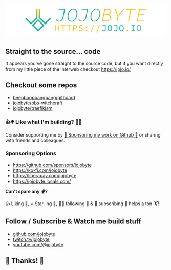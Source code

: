 <center>
  <a href="https://jojo.io/" target="_blank" title="jojobyte - jojo.io">
    <img src="./brand.png" alt="jojobyte - https://jojo.io">
  </a>
</center>

## Straight to the source... code
It appears you've gone straight to the source code, but if you want directly from my little piece of the interweb checkout https://jojo.io/

## Checkout some repos
- [beepboopbangbang/githoard](https://github.com/beepboopbangbang/githoard)
- [jojobyte/obs-witchcraft](https://github.com/jojobyte/obs-witchcraft)
- [jojobyte/traefikjam](https://github.com/jojobyte/traefikjam)

### 👍💗 Like what I'm building? 👏🥰

Consider supporting me by [💸 Sponsoring my work on Github 💸](https://github.com/sponsors/jojobyte) or sharing with friends and colleagues.

### Sponsoring Options
- https://github.com/sponsors/jojobyte
- https://ko-fi.com/jojobyte
- https://liberapay.com/jojobyte
- https://jojobyte.locals.com/

**Can't spare any 💰?**

👍 Liking 🫶, ⭐ Star-ing 🌠, 😵‍💫 following 🫡 & 🔔 subscribing 📡 helps a ton 🏋!

## Follow / Subscribe & Watch me build stuff

- [github.com/jojobyte](https://github.com/jojobyte)
- [twitch.tv/jojobyte](https://twitch.tv/jojobyte)
- [youtube.com/@jojobyte](https://youtube.com/@jojobyte)

## 🙏 Thanks! 🙏
